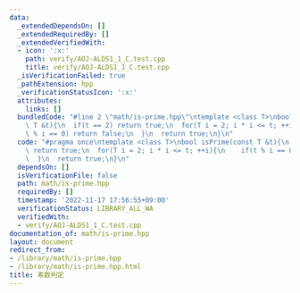 ```yaml
---
data:
  _extendedDependsOn: []
  _extendedRequiredBy: []
  _extendedVerifiedWith:
  - icon: ':x:'
    path: verify/AOJ-ALDS1_1_C.test.cpp
    title: verify/AOJ-ALDS1_1_C.test.cpp
  _isVerificationFailed: true
  _pathExtension: hpp
  _verificationStatusIcon: ':x:'
  attributes:
    links: []
  bundledCode: "#line 2 \"math/is-prime.hpp\"\ntemplate <class T>\nbool isPrime(const\
    \ T &t){\n  if(t == 2) return true;\n  for(T i = 2; i * i <= t; ++i){\n    if(t\
    \ % i == 0) return false;\n  }\n  return true;\n}\n"
  code: "#pragma once\ntemplate <class T>\nbool isPrime(const T &t){\n  if(t == 2)\
    \ return true;\n  for(T i = 2; i * i <= t; ++i){\n    if(t % i == 0) return false;\n\
    \  }\n  return true;\n}\n"
  dependsOn: []
  isVerificationFile: false
  path: math/is-prime.hpp
  requiredBy: []
  timestamp: '2022-11-17 17:56:55+09:00'
  verificationStatus: LIBRARY_ALL_WA
  verifiedWith:
  - verify/AOJ-ALDS1_1_C.test.cpp
documentation_of: math/is-prime.hpp
layout: document
redirect_from:
- /library/math/is-prime.hpp
- /library/math/is-prime.hpp.html
title: 素数判定
---
```

